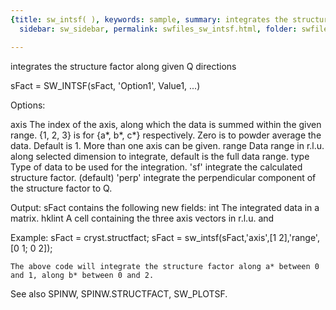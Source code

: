 ```yaml
---
{title: sw_intsf( ), keywords: sample, summary: integrates the structure factor along given Q directions,
  sidebar: sw_sidebar, permalink: swfiles_sw_intsf.html, folder: swfiles, mathjax: 'true'}

---
```

  integrates the structure factor along given Q directions
 
  sFact = SW_INTSF(sFact, 'Option1', Value1, ...) 
 
  Options:
 
  axis      The index of the axis, along which the data is summed within
            the given range. {1, 2, 3} is for {a*, b*, c*} respectively.
            Zero is to powder average the data. Default is 1. More than one
            axis can be given.
  range     Data range in r.l.u. along selected dimension to integrate,
            default is the full data range.
  type      Type of data to be used for the integration.
                'sf'    integrate the calculated structure factor. (default)
                'perp'  integrate the perpendicular component of the structure
                        factor to Q.
 
  Output:
            sFact contains the following new fields:
            int     The integrated data in a matrix.
            hklint  A cell containing the three axis vectors in r.l.u. and
 
  Example:
    sFact = cryst.structfact;
    sFact = sw_intsf(sFact,'axis',[1 2],'range',[0 1; 0 2]);
 
    The above code will integrate the structure factor along a* between 0
    and 1, along b* between 0 and 2.
 
  See also SPINW, SPINW.STRUCTFACT, SW_PLOTSF.
 
